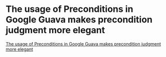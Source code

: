# The usage of Preconditions in Google Guava makes precondition judgment more elegant
[The usage of Preconditions in Google Guava makes precondition judgment more elegant](https://aiwithcloud.com/2022/09/16/the_usage_of_preconditions_in_google_guava_makes_precondition_judgment_more_elegant/)
